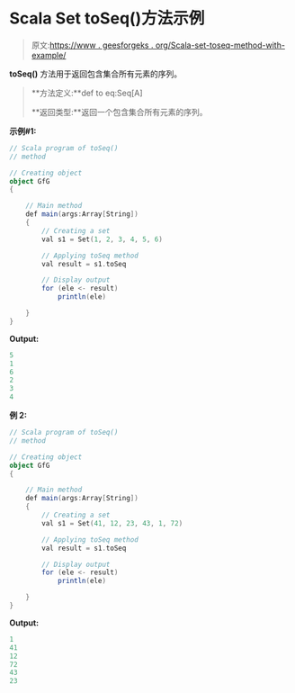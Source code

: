# Scala Set toSeq()方法示例

> 原文:[https://www . geesforgeks . org/Scala-set-toseq-method-with-example/](https://www.geeksforgeeks.org/scala-set-toseq-method-with-example/)

**toSeq()** 方法用于返回包含集合所有元素的序列。

> **方法定义:**def to eq:Seq[A]
> 
> **返回类型:**返回一个包含集合所有元素的序列。

**示例#1:**

```scala
// Scala program of toSeq() 
// method 

// Creating object 
object GfG 
{ 

    // Main method 
    def main(args:Array[String]) 
    { 
        // Creating a set 
        val s1 = Set(1, 2, 3, 4, 5, 6) 

        // Applying toSeq method 
        val result = s1.toSeq

        // Display output
        for (ele <- result)
            println(ele)

    } 
} 
```

**Output:**

```scala
5
1
6
2
3
4

```

**例 2:**

```scala
// Scala program of toSeq() 
// method 

// Creating object 
object GfG 
{ 

    // Main method 
    def main(args:Array[String]) 
    { 
        // Creating a set 
        val s1 = Set(41, 12, 23, 43, 1, 72) 

        // Applying toSeq method 
        val result = s1.toSeq

        // Display output
        for (ele <- result)
            println(ele)

    } 
} 
```

**Output:**

```scala
1
41
12
72
43
23

```